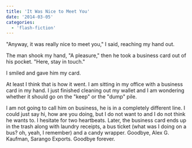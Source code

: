 ```yaml
---
title: 'It Was Nice to Meet You'
date: '2014-03-05'
categories:
  - 'flash-fiction'
---
```


"Anyway, it was really nice to meet you," I said, reaching my hand out.

The man shook my hand, "A pleasure," then he took a business card out of his
pocket. "Here, stay in touch."

I smiled and gave him my card.

At least I think that is how it went. I am sitting in my office with a business
card in my hand. I just finished cleaning out my wallet and I am wondering
whether it should go on the "keep" or the "dump" pile.

I am not going to call him on business, he is in a completely different line. I
could just say hi, how are you doing, but I do not want to and I do not think he
wants to. I hesitate for two heartbeats. Later, the business card ends up in the
trash along with laundry receipts, a bus ticket (what was I doing on a bus? oh,
yeah, I remember) and a candy wrapper. Goodbye, Alex G. Kaufman, Sarango
Exports. Goodbye forever.
